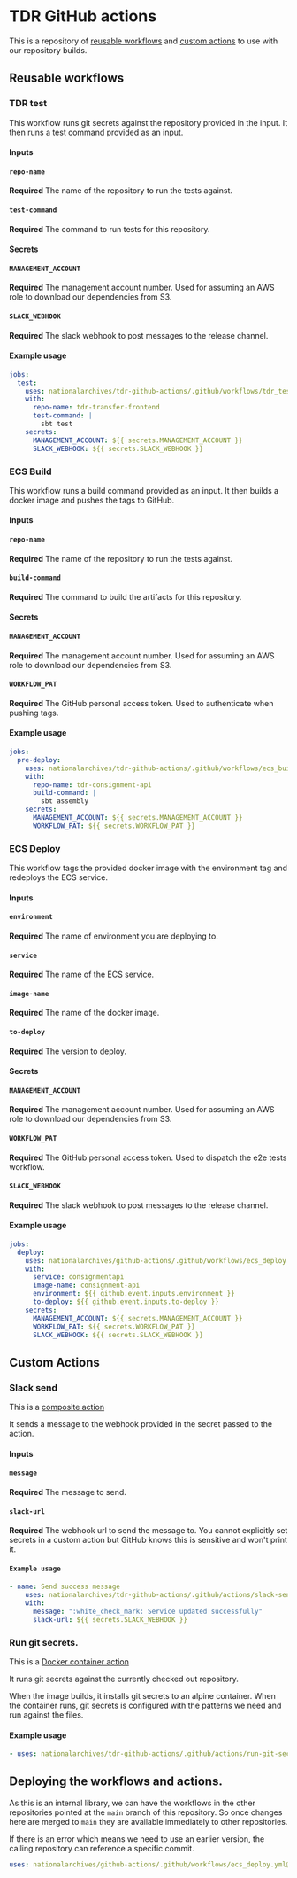 # TDR GitHub actions

This is a repository of [reusable workflows](https://docs.github.com/en/actions/using-workflows/reusing-workflows) and [custom actions](https://docs.github.com/en/actions/creating-actions/about-custom-actions) to use with our repository builds.

## Reusable workflows

### TDR test

This workflow runs git secrets against the repository provided in the input. It then runs a test command provided as an input. 

#### Inputs

#### `repo-name`
**Required** The name of the repository to run the tests against.

#### `test-command`
**Required** The command to run tests for this repository.

#### Secrets
#### `MANAGEMENT_ACCOUNT`
**Required** The management account number. Used for assuming an AWS role to download our dependencies from S3.

#### `SLACK_WEBHOOK`
**Required** The slack webhook to post messages to the release channel.

#### Example usage

```yaml
jobs:
  test:
    uses: nationalarchives/tdr-github-actions/.github/workflows/tdr_test.yml@main
    with:
      repo-name: tdr-transfer-frontend
      test-command: |
        sbt test
    secrets:
      MANAGEMENT_ACCOUNT: ${{ secrets.MANAGEMENT_ACCOUNT }}
      SLACK_WEBHOOK: ${{ secrets.SLACK_WEBHOOK }}
```

### ECS Build

This workflow runs a build command provided as an input. It then builds a docker image and pushes the tags to GitHub. 

#### Inputs

#### `repo-name`
**Required** The name of the repository to run the tests against.

#### `build-command`
**Required** The command to build the artifacts for this repository.

#### Secrets
#### `MANAGEMENT_ACCOUNT`
**Required** The management account number. Used for assuming an AWS role to download our dependencies from S3.

#### `WORKFLOW_PAT`
**Required** The GitHub personal access token. Used to authenticate when pushing tags.

#### Example usage
```yaml
jobs:
  pre-deploy:
    uses: nationalarchives/tdr-github-actions/.github/workflows/ecs_build.yml@main
    with:
      repo-name: tdr-consignment-api
      build-command: |
        sbt assembly
    secrets:
      MANAGEMENT_ACCOUNT: ${{ secrets.MANAGEMENT_ACCOUNT }}
      WORKFLOW_PAT: ${{ secrets.WORKFLOW_PAT }}
```

### ECS Deploy
This workflow tags the provided docker image with the environment tag and redeploys the ECS service.

#### Inputs

#### `environment`
**Required** The name of environment you are deploying to.

#### `service`
**Required** The name of the ECS service.

#### `image-name` 
**Required** The name of the docker image.

#### `to-deploy` 
**Required** The version to deploy.

#### Secrets
#### `MANAGEMENT_ACCOUNT`
**Required** The management account number. Used for assuming an AWS role to download our dependencies from S3.

#### `WORKFLOW_PAT`
**Required** The GitHub personal access token. Used to dispatch the e2e tests workflow.

#### `SLACK_WEBHOOK`
**Required** The slack webhook to post messages to the release channel.

#### Example usage
```yaml
jobs:
  deploy:
    uses: nationalarchives/github-actions/.github/workflows/ecs_deploy.yml@main
    with:
      service: consignmentapi
      image-name: consignment-api
      environment: ${{ github.event.inputs.environment }}
      to-deploy: ${{ github.event.inputs.to-deploy }}
    secrets:
      MANAGEMENT_ACCOUNT: ${{ secrets.MANAGEMENT_ACCOUNT }}
      WORKFLOW_PAT: ${{ secrets.WORKFLOW_PAT }}
      SLACK_WEBHOOK: ${{ secrets.SLACK_WEBHOOK }}
```

## Custom Actions

### Slack send
This is a [composite action](https://docs.github.com/en/actions/creating-actions/creating-a-composite-action)

It sends a message to the webhook provided in the secret passed to the action.

#### Inputs

#### `message`
**Required** The message to send.

#### `slack-url`
**Required** The webhook url to send the message to. You cannot explicitly set secrets in a custom action but GitHub knows this is sensitive and won't print it.

#### `Example usage`
```yaml
- name: Send success message
    uses: nationalarchives/tdr-github-actions/.github/actions/slack-send@main
    with:
      message: ":white_check_mark: Service updated successfully"
      slack-url: ${{ secrets.SLACK_WEBHOOK }}
``` 

### Run git secrets.
This is a [Docker container action](https://docs.github.com/en/actions/creating-actions/creating-a-docker-container-action)

It runs git secrets against the currently checked out repository.

When the image builds, it installs git secrets to an alpine container. When the container runs, git secrets is configured with the patterns we need and run against the files.

#### Example usage
```yaml
- uses: nationalarchives/tdr-github-actions/.github/actions/run-git-secrets@main
```

## Deploying the workflows and actions.

As this is an internal library, we can have the workflows in the other repositories pointed at the `main` branch of this repository. 
So once changes here are merged to `main` they are available immediately to other repositories.

If there is an error which means we need to use an earlier version, the calling repository can reference a specific commit. 
```yaml
uses: nationalarchives/github-actions/.github/workflows/ecs_deploy.yml@ecb24cbe882bdf4568f8558aec72b7053824920f
```